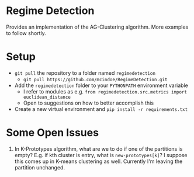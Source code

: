 # Regime Detection

Provides an implementation of the AG-Clustering algorithm. More examples to follow shortly.

# Setup

* `git pull` the repository to a folder named `regimedetection`
    - `git pull https://github.com/mcindoe/RegimeDetection.git`
* Add the `regimedetection` folder to your `PYTHONPATH` environment variable
    - I refer to modules as e.g. `from regimedetection.src.metrics import euclidean_distance`
    - Open to suggestions on how to better accomplish this
* Create a new virtual environment and `pip install -r requirements.txt`

# Some Open Issues

1. In K-Prototypes algorithm, what are we to do if one of the partitions is empty? E.g. if kth cluster is entry, what is `new-prototypes[k]`? I suppose this comes up in K-means clustering as well. Currently I'm leaving the partition unchanged.
